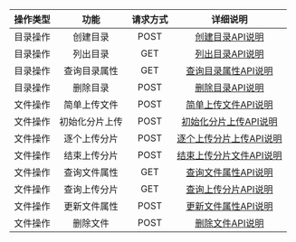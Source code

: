 

| 操作类型 |    功能     | 请求方式 |        详细说明         |
| :--: | :-------: | :--: | :-----------------: |
| 目录操作 |   创建目录    | POST |   [创建目录API说明](/doc/api/435/6061)    |
| 目录操作 |   列出目录    | GET  |   [列出目录API说明](/doc/api/435/6062)    |
| 目录操作 |   查询目录属性   | GET  | [查询目录属性API说明](/doc/api/435/6063)   |
| 目录操作 |   删除目录    | POST |    [删除目录API说明](/doc/api/435/6064)    |
| 文件操作 |   简单上传文件   | POST |  [简单上传文件API说明](/doc/api/435/6066)   |
| 文件操作 |   初始化分片上传  | POST |  [初始化分片上传API说明](/doc/api/435/6067)   |
| 文件操作 |   逐个上传分片   | POST |  [逐个上传分片上传API说明](/doc/api/435/6068)   |
| 文件操作 |   结束上传分片 | POST | [结束上传分片文件API说明](/doc/api/435/6074) |
| 文件操作 |   查询文件属性   | GET  |  [查询文件属性API说明](/doc/api/435/6069)   |
| 文件操作 |   查询上传分片   | GET  |  [查询上传分片API说明](/doc/api/435/6070)   |
| 文件操作 |   更新文件属性   | POST |  [更新文件属性API说明](/doc/api/435/6072)   |
| 文件操作 |   删除文件    | POST |   [删除文件API说明](//doc/api/435/6073)    |
